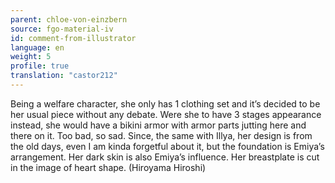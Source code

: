 ```yaml
---
parent: chloe-von-einzbern
source: fgo-material-iv
id: comment-from-illustrator
language: en
weight: 5
profile: true
translation: "castor212"
---
```


Being a welfare character, she only has 1 clothing set and it’s decided to be her usual piece without any debate. Were she to have 3 stages appearance instead, she would have a bikini armor with armor parts jutting here and there on it. Too bad, so sad. Since, the same with Illya, her design is from the old days, even I am kinda forgetful about it, but the foundation is Emiya’s arrangement. Her dark skin is also Emiya’s influence. Her breastplate is cut in the image of heart shape. (Hiroyama Hiroshi)
